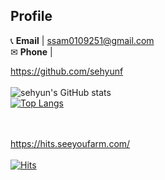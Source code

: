 ## Profile
📞 **Email** | ssam0109251@gmail.com <br />
✉ **Phone** | 



https://github.com/sehyunf <br /><br />
![sehyun's GitHub stats](https://github-readme-stats.vercel.app/api?username=sehyunf&show_icons=true&theme=transparent) <br />
[![Top Langs](https://github-readme-stats.vercel.app/api/top-langs/?username=sehyunf&layout=donut)](https://github.com/anuraghazra/github-readme-stats)

<br /><br />
https://hits.seeyoufarm.com/<br /><br />
[![Hits](https://hits.seeyoufarm.com/api/count/incr/badge.svg?url=https%3A%2F%2Fgithub.com%2Falsdk1676&count_bg=%23635DD5&title_bg=%233BA3D9&icon=java.svg&icon_color=%23E7E7E7&title=JAVA&edge_flat=false)](https://hits.seeyoufarm.com)





<!--
**sehyunf/sehyunf** is a ✨ _special_ ✨ repository because its `README.md` (this file) appears on your GitHub profile.

Here are some ideas to get you started:

- 🔭 I’m currently working on ...
- 🌱 I’m currently learning ...
- 👯 I’m looking to collaborate on ...
- 🤔 I’m looking for help with ...
- 💬 Ask me about ...
- 📫 How to reach me: ...
- 😄 Pronouns: ...
- ⚡ Fun fact: ...
-->
